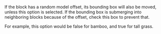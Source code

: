 If the block has a random model offset, its bounding box will also be moved, unless this option is selected.
If the bounding box is submerging into neighboring blocks because of the offset, check this box to prevent that.

For example, this option would be false for bamboo, and true for tall grass.